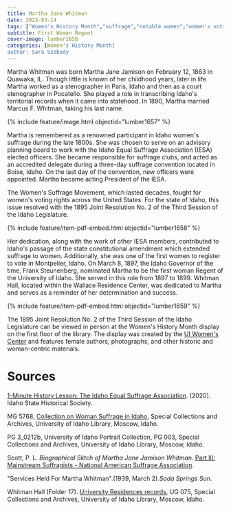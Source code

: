 ```yaml
---
title: Martha Jane Whitman
date: 2022-03-14
tags: ["Women's History Month","suffrage","notable women","women's voting rights","women"]
subtitle: First Woman Regent
cover-image: lumber1658
categories: [Women's History Month]
author: Sara Szobody
---
```


Martha Whitman was born Martha Jane Jamison on February 12, 1863 in Quawaka, IL. Though little is known of her childhood years, later in life Martha worked as a stenographer in Paris, Idaho and then as a court stenographer in Pocatello. She played a role in transcribing Idaho's territorial records when it came into statehood. In 1890, Martha married Marcus F. Whitman, taking his last name.

{% include feature/image.html objectid="lumber1657" %}

Martha is remembered as a renowned participant in Idaho women's suffrage during the late 1800s. She was chosen to serve on an advisory planning board to work with the Idaho Equal Suffrage Association (IESA) elected officers. She became responsible for suffrage clubs, and acted as an accredited delegate during a three-day suffrage convention located in Boise, Idaho. On the last day of the convention, new officers were appointed. Martha became acting President of the IESA. 

The Women's Suffrage Movement, which lasted decades, fought for women's voting rights across the United States. For the state of Idaho, this issue resolved with the 1895 Joint Resolution No. 2 of the Third Session of the Idaho Legislature.

{% include feature/item-pdf-embed.html objectid="lumber1658" %}

Her dedication, along with the work of other IESA members, contributed to Idaho's passage of the state constitutional amendment which extended suffrage to women. Additionally, she was one of the first women to register to vote in Montpelier, Idaho. On March 8, 1897, the Idaho Governor of the time, Frank Steunenberg, nominated Martha to be the first woman Regent of the University of Idaho. She served in this role from 1897 to 1899. Whitman Hall, located within the Wallace Residence Center, was dedicated to Martha and serves as a reminder of her determination and success. 

{% include feature/item-pdf-embed.html objectid="lumber1659" %}

The 1895 Joint Resolution No. 2 of the Third Session of the Idaho Legislature can be viewed in person at the Women's History Month display on the first floor of the library. The display was created by the [UI Women's Center](https://www.uidaho.edu/diversity/edu/womens-center) and features female authors, photographs, and other historic and woman-centric materials.

# Sources

[1-Minute History Lesson: The Idaho Equal Suffrage Association](https://www.facebook.com/watch/?v=893136621188982). (2020). Idaho State Historical Society.

MG 5768, [Collection on Woman Suffrage in Idaho](https://archiveswest.orbiscascade.org/ark:/80444/xv74743), Special Collections and Archives, University of Idaho Library, Moscow, Idaho.

PG 3_0212b, University of Idaho Portrait Collection, PG 003, Special Collections and Archives, University of Idaho Library, Moscow, Idaho.

Scott, P. L. <i>Biographical Sktch of Martha Jane Jamison Whitman</i>. [Part III: Mainstream Suffragists - National American Suffrage Association](https://documents.alexanderstreet.com/d/1009860136).

"Services Held For Martha Whitman".(1939, March 2).<i>Soda Springs Sun</i>.

Whitman Hall (Folder 17). [University Residences records](https://archiveswest.orbiscascade.org/ark:/80444/xv161197), UG 075, Special Collections and Archives, University of Idaho Library, Moscow, Idaho.